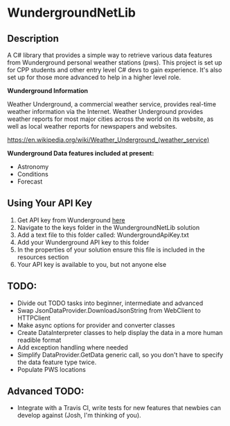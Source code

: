 # WundergroundNetLib
## Description
A C# library that provides a simple way to retrieve various data features from Wunderground personal weather stations (pws).
This project is set up for CPP students and other entry level C# devs to gain experience. It's also set up for those more advanced to help in a higher level role.


**Wunderground Information**

Weather Underground, a commercial weather service, provides real-time weather information via the Internet. 
Weather Underground provides weather reports for most major cities across the world on its website, as well as local weather reports for newspapers and websites.

https://en.wikipedia.org/wiki/Weather_Underground_(weather_service)

**Wunderground Data features included at present:**

* Astronomy
* Conditions
* Forecast

## Using Your API Key
1. Get API key from Wunderground [here](http://www.wunderground.com/weather/api/d/docs) 
2. Navigate to the keys folder in the WundergroundNetLib solution
3. Add a text file to this folder called: WundergroundApiKey.txt
4. Add your Wunderground API key to this folder
5. In the properties of your solution ensure this file is included in the resources section
6. Your API key is available to you, but not anyone else

## TODO:
* Divide out TODO tasks into beginner, intermediate and advanced
* Swap JsonDataProvider.DownloadJsonString from WebClient to HTTPClient
* Make async options for provider and converter classes
* Create DataInterpreter classes to help display the data in a more human readible format
* Add exception handling where needed
* Simplify DataProvider.GetData generic call, so you don't have to specify the data feature type twice.
* Populate PWS locations

## Advanced TODO:
* Integrate with a Travis CI, write tests for new features that newbies can develop against (Josh, I'm thinking of you).
